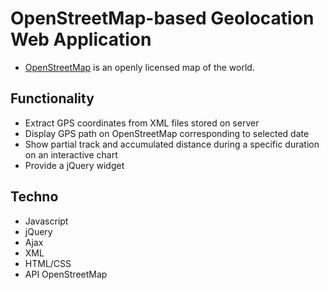 # OpenStreetMap-based Geolocation Web Application
+ [OpenStreetMap](https://en.wikipedia.org/wiki/OpenStreetMap) is an openly licensed map of the world.

## Functionality
+ Extract GPS coordinates from XML files stored on server
+ Display GPS path on OpenStreetMap corresponding to selected date
+ Show partial track and accumulated distance during a specific duration on an interactive chart 
+ Provide a jQuery widget

## Techno
+ Javascript
+ jQuery
+ Ajax
+ XML
+ HTML/CSS
+ API OpenStreetMap
